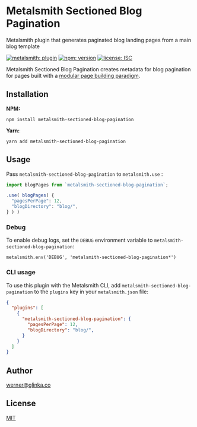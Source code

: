 # Metalsmith Sectioned Blog Pagination

Metalsmith plugin that generates paginated blog landing pages from a main blog template

[![metalsmith: plugin][metalsmith-badge]][metalsmith-url]
[![npm: version][npm-badge]][npm-url]
[![license: ISC][license-badge]][license-url]

Metalsmith Sectioned Blog Pagination creates metadata for blog pagination for pages built with a [modular page building paradigm](https://metalsmith-components.netlify.app/).

## Installation

**NPM:**

```
npm install metalsmith-sectioned-blog-pagination
```

**Yarn:**

```
yarn add metalsmith-sectioned-blog-pagination
```

## Usage

Pass `metalsmith-sectioned-blog-pagination` to `metalsmith.use` :

```js
import blogPages from `metalsmith-sectioned-blog-pagination`;

.use( blogPages( {
  "pagesPerPage": 12,
  "blogDirectory": "blog/",
} ) )
```



### Debug

To enable debug logs, set the `DEBUG` environment variable to `metalsmith-sectioned-blog-pagination`:

```
metalsmith.env('DEBUG', 'metalsmith-sectioned-blog-pagination*')
```

### CLI usage

To use this plugin with the Metalsmith CLI, add `metalsmith-sectioned-blog-pagination` to the `plugins` key in your `metalsmith.json` file:

```json
{
  "plugins": [
    {
      "metalsmith-sectioned-blog-pagination": {
        "pagesPerPage": 12,
        "blogDirectory": "blog/",
      }
    }
  ]
}
```

## Author

[werner@glinka.co](https://github.com/wernerglinka)

## License

[MIT](LICENSE)

[npm-badge]: https://img.shields.io/npm/v/metalsmith-blog-lists.svg
[npm-url]: https://www.npmjs.com/package/metalsmith-blog-lists
[metalsmith-badge]: https://img.shields.io/badge/metalsmith-plugin-green.svg?longCache=true
[metalsmith-url]: https://metalsmith.io
[license-badge]: https://img.shields.io/github/license/wernerglinka/metalsmith-blog-lists
[license-url]: LICENSE
